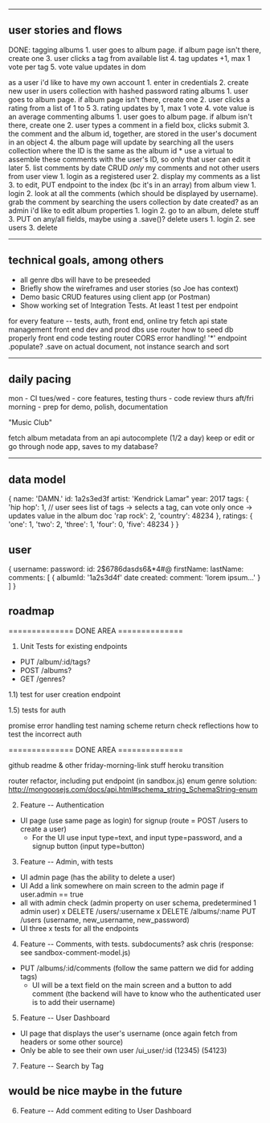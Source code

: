 ----------------------
user stories and flows
----------------------
DONE:
    tagging albums
      1. user goes to album page. if album page isn't there, create one
      3. user clicks a tag from available list
      4. tag updates +1, max 1 vote per tag
      5. vote value updates in dom

as a user i'd like to
  have my own account
    1. enter in credentials
    2. create new user in users collection with hashed password
    rating albums
      1. user goes to album page. if album page isn't there, create one
      2. user clicks a rating from a list of 1 to 5
      3. rating updates by 1, max 1 vote
      4. vote value is an average
    commenting albums
      1. user goes to album page. if album isn't there, create one
      2. user types a comment in a field box, clicks submit
      3. the comment and the album id, together, are stored in the user's document in an object
      4. the album page will update by searching all the users collection where the ID is the same as the album id
        * use a virtual to assemble these comments with the user's ID, so only that user can edit it later
      5. list comments by date
  CRUD *only* my comments and not other users
    from user view
      1. login as a registered user
      2. display my comments as a list
      3. to edit, PUT endpoint to the index (bc it's in an array)
    from album view
      1. login
      2. look at all the comments (which should be displayed by username). grab the comment by searching the users collection by date created?
as an admin i'd like to
  edit album properties
    1. login
    2. go to an album, delete stuff
    3. PUT on any/all fields, maybe using a .save()?
  delete users
    1. login
    2. see users
    3. delete


-----------------------------
technical goals, among others
-----------------------------
- all genre dbs will have to be preseeded
- Briefly show the wireframes and user stories (so Joe has context)
- Demo basic CRUD features using client app (or Postman)
- Show working set of Integration Tests. At least 1 test per endpoint

for every feature -- tests, auth, front end, online
try fetch api
state management front end
dev and prod dbs
use router
how to seed db properly
front end code
testing
router
CORS
error handling!
'*' endpoint
.populate?
.save on actual document, not instance
search and sort

------------
daily pacing
------------
mon - CI
tues/wed - core features, testing
thurs - code review
thurs aft/fri morning - prep for demo, polish, documentation

"Music Club"

fetch album metadata from an api
  autocomplete (1/2 a day)
  keep or edit
  or go through node app, saves to my database?

----------
data model
----------
{
  name: 'DAMN.'
  id: 1a2s3ed3f
  artist: 'Kendrick Lamar"
  year: 2017
  tags: {
    'hip hop': 1, // user sees list of tags -> selects a tag, can vote only once -> updates value in the album doc
    'rap rock': 2,
    'country': 48234
  },
  ratings: {
    'one': 1,
    'two': 2,
    'three': 1,
    'four': 0,
    'five': 48234
  }
}

user
----
{
  username:
  password:
  id: 2$6786dasds6&*4#@
  firstName:
  lastName:
  comments: [
    {
      albumId: '1a2s3d4f'
      date created:
      comment: 'lorem ipsum...'
    }
  ]
}


roadmap
------

============== DONE AREA ==============

1) Unit Tests for existing endpoints
  - PUT /album/:id/tags?
  - POST /albums?
  - GET /genres?

1.1) test for user creation endpoint

1.5) tests for auth

promise error handling
test naming scheme
return check
reflections
how to test the incorrect auth

============== DONE AREA ==============

github readme & other friday-morning-link stuff
heroku transition

router
refactor, including put endpoint (in sandbox.js)
enum genre solution: http://mongoosejs.com/docs/api.html#schema_string_SchemaString-enum

2) Feature -- Authentication
  * UI page (use same page as login) for signup (route = POST /users to create a user)
    * For the UI use input type=text, and input type=password, and a signup button (input type=button)

3) Feature -- Admin, with tests
  * UI admin page (has the ability to delete a user)
  * UI Add a link somewhere on main screen to the admin page if user.admin == true
  * all with admin check (admin property on user schema, predetermined 1 admin user)
    x DELETE /users/:username
    x DELETE /albums/:name
     PUT /users (username, new_username, new_password)
  * UI three 
  x tests for all the endpoints

4) Feature -- Comments, with tests. subdocuments? ask chris (response: see sandbox-comment-model.js)
  * PUT /albums/:id/comments (follow the same pattern we did for adding tags)
    * UI will be a text field on the main screen and a button to add comment (the backend will have to know who the authenticated user is to add their username)

5) Feature -- User Dashboard
  * UI page that displays the user's username (once again fetch from headers or some other source)
  * Only be able to see their own user
  /ui_user/:id (12345) (54123)

7) Feature -- Search by Tag

would be nice maybe in the future
---------------------------------
6) Feature -- Add comment editing to User Dashboard